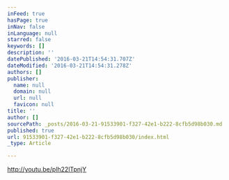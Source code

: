 ```yaml
---
inFeed: true
hasPage: true
inNav: false
inLanguage: null
starred: false
keywords: []
description: ''
datePublished: '2016-03-21T14:54:31.707Z'
dateModified: '2016-03-21T14:54:31.278Z'
authors: []
publisher:
  name: null
  domain: null
  url: null
  favicon: null
title: ''
author: []
sourcePath: _posts/2016-03-21-91533901-f327-42e1-b222-8cfb5d98b030.md
published: true
url: 91533901-f327-42e1-b222-8cfb5d98b030/index.html
_type: Article

---
```

http://youtu.be/plh22lTpnjY